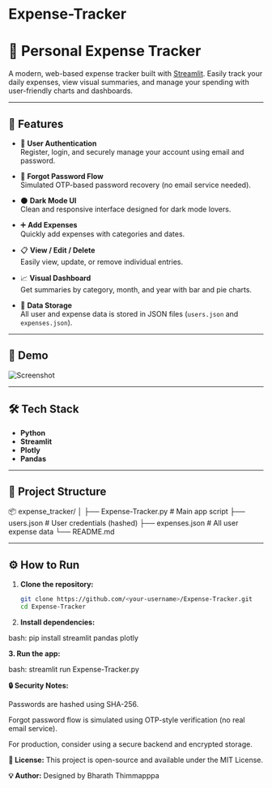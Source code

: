 # Expense-Tracker

# 💸 Personal Expense Tracker

A modern, web-based expense tracker built with [Streamlit](https://streamlit.io/). Easily track your daily expenses, view visual summaries, and manage your spending with user-friendly charts and dashboards.

---

## 🚀 Features

- 🔐 **User Authentication**  
  Register, login, and securely manage your account using email and password.

- 🔁 **Forgot Password Flow**  
  Simulated OTP-based password recovery (no email service needed).

- 🌑 **Dark Mode UI**  
  Clean and responsive interface designed for dark mode lovers.

- ➕ **Add Expenses**  
  Quickly add expenses with categories and dates.

- 📋 **View / Edit / Delete**  
  Easily view, update, or remove individual entries.

- 📈 **Visual Dashboard**  
  Get summaries by category, month, and year with bar and pie charts.

- 💾 **Data Storage**  
  All user and expense data is stored in JSON files (`users.json` and `expenses.json`).

---

## 📸 Demo

![Screenshot](assets/demo.png) <!-- Optional: Include a screenshot in your repo -->

---

## 🛠 Tech Stack

- **Python**
- **Streamlit**
- **Plotly**
- **Pandas**

---

## 📂 Project Structure
📦 expense_tracker/
│ 
├── Expense-Tracker.py # Main app script 
├── users.json # User credentials (hashed) 
├── expenses.json # All user expense data 
└── README.md

---

## ⚙️ How to Run

1. **Clone the repository:**
   ```bash
   git clone https://github.com/<your-username>/Expense-Tracker.git
   cd Expense-Tracker

2. **Install dependencies:**

bash:
pip install streamlit pandas plotly

**3. Run the app:**

bash:
streamlit run Expense-Tracker.py

**🔒 Security Notes:**

Passwords are hashed using SHA-256.

Forgot password flow is simulated using OTP-style verification (no real email service).

For production, consider using a secure backend and encrypted storage.

**📝 License:**
This project is open-source and available under the MIT License.

**💡 Author:**
Designed by Bharath Thimmapppa
